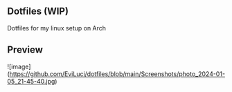 ## Dotfiles (WIP)

Dotfiles for my linux setup on Arch

## Preview

![image] (https://github.com/EviLuci/dotfiles/blob/main/Screenshots/photo_2024-01-05_21-45-40.jpg)
